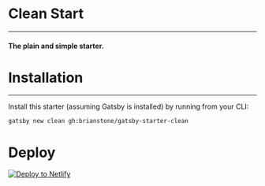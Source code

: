 # Clean Start
---
#### The plain and simple starter.

# Installation
---
Install this starter (assuming Gatsby is installed) by running from your CLI: 
```
gatsby new clean gh:brianstone/gatsby-starter-clean
```

# Deploy

[![Deploy to Netlify](https://www.netlify.com/img/deploy/button.svg)](https://app.netlify.com/start/deploy?repository=https://github.com/brianstone/gatsby-starter-clean)
